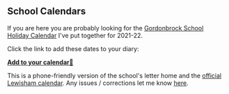 ## School Calendars

If you are here you are probably looking for the [Gordonbrock School Holiday Calendar](school-holidays.ics) I've put together for 2021-22.  

Click the link to add these dates to your diary: 

**[Add to your calendar📆](school-holidays.ics)**


This is a phone-friendly version of the school's letter home and the [official Lewisham calendar](https://lewisham.gov.uk/myservices/education/schools/term-dates/term-dates-21-22). Any issues / corrections let me know [here](https://github.com/andylynch/calendars/issues/new).


